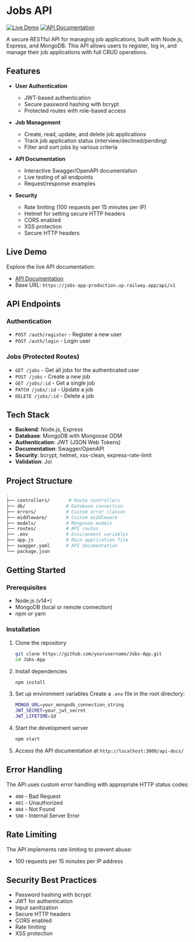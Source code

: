# Jobs API

[![Live Demo](https://img.shields.io/badge/Live%20Demo-View%20API-blue)](https://jobs-app-production.up.railway.app/)
[![API Documentation](https://img.shields.io/badge/API-Documentation-4CAF50)](https://jobs-app-production.up.railway.app/api-docs/)

A secure RESTful API for managing job applications, built with Node.js, Express, and MongoDB. This API allows users to register, log in, and manage their job applications with full CRUD operations.

## Features

- **User Authentication**
  - JWT-based authentication
  - Secure password hashing with bcrypt
  - Protected routes with role-based access

- **Job Management**
  - Create, read, update, and delete job applications
  - Track job application status (interview/declined/pending)
  - Filter and sort jobs by various criteria

- **API Documentation**
  - Interactive Swagger/OpenAPI documentation
  - Live testing of all endpoints
  - Request/response examples

- **Security**
  - Rate limiting (100 requests per 15 minutes per IP)
  - Helmet for setting secure HTTP headers
  - CORS enabled
  - XSS protection
  - Secure HTTP headers

## Live Demo

Explore the live API documentation:

- [API Documentation](https://jobs-app-production.up.railway.app/api-docs/)
- Base URL: `https://jobs-app-production.up.railway.app/api/v1`

## API Endpoints

### Authentication

- `POST /auth/register` - Register a new user
- `POST /auth/login` - Login user

### Jobs (Protected Routes)

- `GET /jobs` - Get all jobs for the authenticated user
- `POST /jobs` - Create a new job
- `GET /jobs/:id` - Get a single job
- `PATCH /jobs/:id` - Update a job
- `DELETE /jobs/:id` - Delete a job

## Tech Stack

- **Backend**: Node.js, Express
- **Database**: MongoDB with Mongoose ODM
- **Authentication**: JWT (JSON Web Tokens)
- **Documentation**: Swagger/OpenAPI
- **Security**: bcrypt, helmet, xss-clean, express-rate-limit
- **Validation**: Joi

## Project Structure

``` bash
.
├── controllers/       # Route controllers
├── db/               # Database connection
├── errors/           # Custom error classes
├── middleware/       # Custom middleware
├── models/           # Mongoose models
├── routes/           # API routes
├── .env              # Environment variables
├── app.js            # Main application file
├── swagger.yaml      # API documentation
└── package.json
```

## Getting Started

### Prerequisites

- Node.js (v14+)
- MongoDB (local or remote connection)
- npm or yarn

### Installation

1. Clone the repository

   ```bash
   git clone https://github.com/yourusername/Jobs-App.git
   cd Jobs-App
   ```

2. Install dependencies

   ```bash
   npm install
   ```

3. Set up environment variables
   Create a `.env` file in the root directory:

   ```bash
   MONGO_URL=your_mongodb_connection_string
   JWT_SECRET=your_jwt_secret
   JWT_LIFETIME=1d
   ```

4. Start the development server

   ```bash
   npm start
   ```

5. Access the API documentation at `http://localhost:3000/api-docs/`

## Error Handling

The API uses custom error handling with appropriate HTTP status codes:

- `400` - Bad Request
- `401` - Unauthorized
- `404` - Not Found
- `500` - Internal Server Error

## Rate Limiting

The API implements rate limiting to prevent abuse:

- 100 requests per 15 minutes per IP address

## Security Best Practices

- Password hashing with bcrypt
- JWT for authentication
- Input sanitization
- Secure HTTP headers
- CORS enabled
- Rate limiting
- XSS protection
